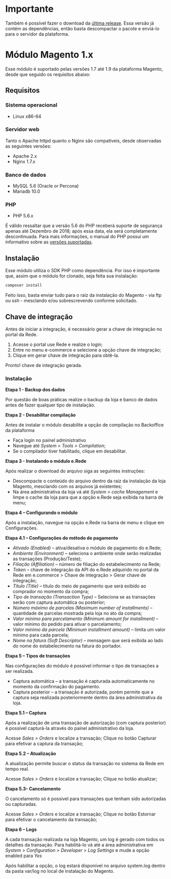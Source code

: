 # Importante

Também é possível fazer o download da [última release](https://github.com/DevelopersRede/magento1/releases/latest/download/magento.zip). Essa versão já contém as dependências, então basta descompactar o pacote e enviá-lo para o servidor da plataforma.

# Módulo Magento 1.x

Esse módulo é suportado pelas versões 1.7 até 1.9 da plataforma Magento, desde que seguido os requisitos abaixo:

## Requisitos

### Sistema operacional

* Linux x86-64

### Servidor web

Tanto o Apache httpd quanto o Nginx são compatíveis, desde observadas as seguintes versões:

* Apache 2.x
* Nginx 1.7.x

### Banco de dados

* MySQL 5.6 (Oracle or Percona)
* Mariadb 10.0

### PHP

* PHP 5.6.x

É válido ressaltar que a versão 5.6 do PHP receberá suporte de segurança apenas até Dezembro de 2018; após essa data,
ela será completamente descontinuada. Para mais informações, o manual do PHP possui um informativo sobre as [versões suportadas](http://php.net/supported-versions.php).

## Instalação

Esse módulo utiliza o SDK PHP como dependência. Por isso é importante que, assim que o módulo for clonado, seja feita sua instalação:

```bash
composer install
```

Feito isso, basta enviar tudo para o raiz da instalação do Magento - via ftp ou ssh - mesclando e/ou sobrescrevendo conforme solicitado.


## Chave de integração
Antes de iniciar a integração, é necessário gerar a chave de integração no portal da Rede.

1.	Acesse o portal use Rede e realize o login;
2.	Entre no menu e-commerce e selecione a opção chave de integração;
3.	Clique em gerar chave de integração para obtê-la.

Pronto! chave de integração gerada.

### Instalação

**Etapa 1 - Backup dos dados**

Por questão de boas práticas realize o backup da loja e banco de dados antes de fazer qualquer tipo de instalação.

**Etapa 2 - Desabilitar compilação**

Antes de instalar o módulo desabilite a opção de compilação no Backoffice da plataforma

* Faça login no painel administrativo
* Navegue até _System > Tools > Compilation_;
* Se o compilador tiver habilitado, clique em desabilitar.

**Etapa 3 - Instalando o módulo e.Rede**

Após realizar o download do arquivo siga as seguintes instruções:

* Descompacte o conteúdo do arquivo dentro da raiz da instalação da loja Magento, mesclando com os arquivos já existentes;
* Na área administrativa da loja vá até _System > cache Management_ e limpe o cache da loja para que a opção e.Rede seja exibida na barra de menu;

**Etapa 4 – Configurando o módulo**

Após a instalação, navegue na opção e.Rede na barra de menu e clique em Configurações.

**Etapa 4.1 – Configurações do método de pagamento**

* _Ativado (Enabled)_ – ativa/desativa o módulo de pagamento do e.Rede;
* _Ambiente (Environment)_ – seleciona o ambiente onde serão realizadas as transações (Produção/Teste);
* _Filiação (Affiliation)_ – número de filiação do estabelecimento na Rede;
* _Token_ – chave de integração da API do e.Rede adquirido no portal da Rede em e.commerce > Chave de integração > Gerar chave de integração;
* _Título (Title)_ – título do meio de pagamento que será exibido ao comprador no momento da compra;
* _Tipo de transação (Transaction Type)_ – Seleciona se as transações serão com captura automática ou posterior;
* _Número máximo de parcelas (Maximum number of installments)_ – quantidade de parcelas mostrada pela loja no ato da compra;
* _Valor mínimo para parcelamento (Minimum amount for installment)_ – valor mínimo do pedido para ativar o parcelamento;
* _Valor mínimo da parcela (Minimum installment amount)_ – limita um valor mínimo para cada parcela;
* _Nome na fatura (Soft Descriptor)_ – mensagem que será exibida ao lado do nome do estabelecimento na fatura do portador.

**Etapa 5 – Tipos de transações**

Nas configurações do módulo é possível informar o tipo de transações a ser realizada.

* Captura automática – a transação é capturada automaticamente no momento da confirmação do pagamento.
* Captura posterior – a transação é autorizada, porém permite que a captura seja realizada posteriormente dentro da área administrativa da loja.

**Etapa 5.1 – Captura**

Após a realização de uma transação de autorização (com captura posterior) é possível capturá-la através do painel administrativo da loja.

Acesse _Sales > Orders_ e localize a transação;
Clique no botão Capturar para efetivar a captura da transação;

**Etapa 5.2 – Atualização**

A atualização permite buscar o status da transação no sistema da Rede em tempo real.

Acesse _Sales > Orders_ e localize a transação;
Clique no botão atualizar;

**Etapa 5.3- Cancelamento**

O cancelamento só é possível para transações que tenham sido autorizadas ou capturadas.

Acesse _Sales > Orders_ e localize a transação;
Clique no botão Estornar para efetivar o cancelamento da transação;

**Etapa 6 – Logs**

A cada transação realizada na loja Magento, um log é gerado com todos os detalhes da transação. Para habilitá-lo vá até a área administrativa em _System > Configuration > Developer > Log Settings_ e mude a opção enabled para _Yes_

Após habilitar a opção, o log estará disponível no arquivo system.log dentro da pasta var/log no local de instalação do Magento.


